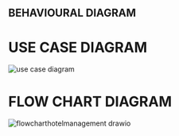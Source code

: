 ## BEHAVIOURAL DIAGRAM

# USE CASE DIAGRAM
![use case diagram](https://user-images.githubusercontent.com/53256465/157880516-98567e04-8a8a-40a8-bd92-5ca758e33420.png)

# FLOW CHART DIAGRAM
![flowcharthotelmanagement drawio](https://user-images.githubusercontent.com/53256465/157896899-cb72b82a-1a9c-451b-9e55-9641ebf1a02f.png)
